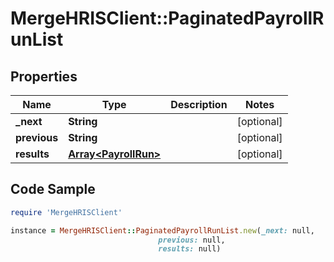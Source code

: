 # MergeHRISClient::PaginatedPayrollRunList

## Properties

Name | Type | Description | Notes
------------ | ------------- | ------------- | -------------
**_next** | **String** |  | [optional] 
**previous** | **String** |  | [optional] 
**results** | [**Array&lt;PayrollRun&gt;**](PayrollRun.md) |  | [optional] 

## Code Sample

```ruby
require 'MergeHRISClient'

instance = MergeHRISClient::PaginatedPayrollRunList.new(_next: null,
                                 previous: null,
                                 results: null)
```


